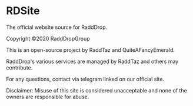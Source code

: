 # RDSite
 The official website source for RaddDrop.
 
 Copyright ©2020 RaddDropGroup
 
 This is an open-source project by RaddTaz and QuiteAFancyEmerald.

 RaddDrop's various services are managed by RaddTaz and others may contribute.

 For any questions, contact via telegram linked on our official site.
 
 Disclaimer:
 Misuse of this site is considered unacceptable and none of the owners are responsible for abuse. 
